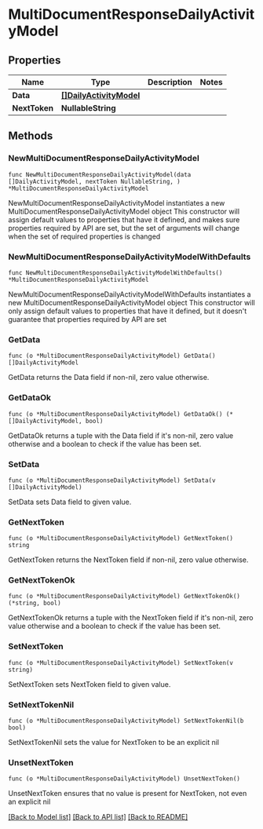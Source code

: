 # MultiDocumentResponseDailyActivityModel

## Properties

Name | Type | Description | Notes
------------ | ------------- | ------------- | -------------
**Data** | [**[]DailyActivityModel**](DailyActivityModel.md) |  | 
**NextToken** | **NullableString** |  | 

## Methods

### NewMultiDocumentResponseDailyActivityModel

`func NewMultiDocumentResponseDailyActivityModel(data []DailyActivityModel, nextToken NullableString, ) *MultiDocumentResponseDailyActivityModel`

NewMultiDocumentResponseDailyActivityModel instantiates a new MultiDocumentResponseDailyActivityModel object
This constructor will assign default values to properties that have it defined,
and makes sure properties required by API are set, but the set of arguments
will change when the set of required properties is changed

### NewMultiDocumentResponseDailyActivityModelWithDefaults

`func NewMultiDocumentResponseDailyActivityModelWithDefaults() *MultiDocumentResponseDailyActivityModel`

NewMultiDocumentResponseDailyActivityModelWithDefaults instantiates a new MultiDocumentResponseDailyActivityModel object
This constructor will only assign default values to properties that have it defined,
but it doesn't guarantee that properties required by API are set

### GetData

`func (o *MultiDocumentResponseDailyActivityModel) GetData() []DailyActivityModel`

GetData returns the Data field if non-nil, zero value otherwise.

### GetDataOk

`func (o *MultiDocumentResponseDailyActivityModel) GetDataOk() (*[]DailyActivityModel, bool)`

GetDataOk returns a tuple with the Data field if it's non-nil, zero value otherwise
and a boolean to check if the value has been set.

### SetData

`func (o *MultiDocumentResponseDailyActivityModel) SetData(v []DailyActivityModel)`

SetData sets Data field to given value.


### GetNextToken

`func (o *MultiDocumentResponseDailyActivityModel) GetNextToken() string`

GetNextToken returns the NextToken field if non-nil, zero value otherwise.

### GetNextTokenOk

`func (o *MultiDocumentResponseDailyActivityModel) GetNextTokenOk() (*string, bool)`

GetNextTokenOk returns a tuple with the NextToken field if it's non-nil, zero value otherwise
and a boolean to check if the value has been set.

### SetNextToken

`func (o *MultiDocumentResponseDailyActivityModel) SetNextToken(v string)`

SetNextToken sets NextToken field to given value.


### SetNextTokenNil

`func (o *MultiDocumentResponseDailyActivityModel) SetNextTokenNil(b bool)`

 SetNextTokenNil sets the value for NextToken to be an explicit nil

### UnsetNextToken
`func (o *MultiDocumentResponseDailyActivityModel) UnsetNextToken()`

UnsetNextToken ensures that no value is present for NextToken, not even an explicit nil

[[Back to Model list]](../README.md#documentation-for-models) [[Back to API list]](../README.md#documentation-for-api-endpoints) [[Back to README]](../README.md)


